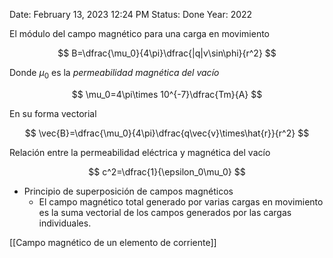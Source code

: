 
Date: February 13, 2023 12:24 PM
Status: Done
Year: 2022

El módulo del campo magnético para una carga en movimiento 

$$
B=\dfrac{\mu_0}{4\pi}\dfrac{|q|v\sin\phi}{r^2}
$$

Donde $\mu_0$ es la *permeabilidad magnética del vacío* 

$$
\mu_0=4\pi\times 10^{-7}\dfrac{Tm}{A}
$$

En su forma vectorial

$$
\vec{B}=\dfrac{\mu_0}{4\pi}\dfrac{q\vec{v}\times\hat{r}}{r^2}
$$

Relación entre la permeabilidad eléctrica y magnética del vacío

$$
c^2=\dfrac{1}{\epsilon_0\mu_0}
$$

- Principio de superposición de campos magnéticos
    - El campo magnético total generado por varias cargas en movimiento es la suma vectorial de los campos generados por las cargas individuales.

[[Campo magnético de un elemento de corriente]]